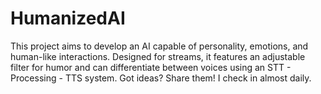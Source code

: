 # HumanizedAI
This project aims to develop an AI capable of personality, emotions, and human-like interactions. Designed for streams, it features an adjustable filter for humor and can differentiate between voices using an STT - Processing - TTS system. Got ideas? Share them! I check in almost daily.
